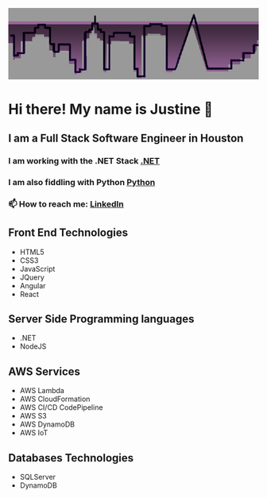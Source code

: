 <!---
Justine Alires's profile
--->

![alt text](https://github.com/SapphireGirl/SapphireGirl/blob/master/SGBannerVector_WPF.jpg?raw=true)

# Hi there!  My name is Justine 👋
## I am a Full Stack Software Engineer in Houston
### I am working with the .NET Stack [.NET](https://dotnet.microsoft.com/)
### I am also fiddling with Python [Python](https://python.com)
### 📫 How to reach me: [LinkedIn](https://www.linkedin.com/in/SapphireGirl/)

## Front End Technologies
- HTML5
- CSS3
- JavaScript
- JQuery
- Angular
- React

## Server Side Programming languages 
- .NET
- NodeJS

## AWS Services
- AWS Lambda
- AWS CloudFormation
- AWS CI/CD CodePipeline
- AWS S3
- AWS DynamoDB
- AWS IoT

## Databases Technologies
- SQLServer  
- DynamoDB


